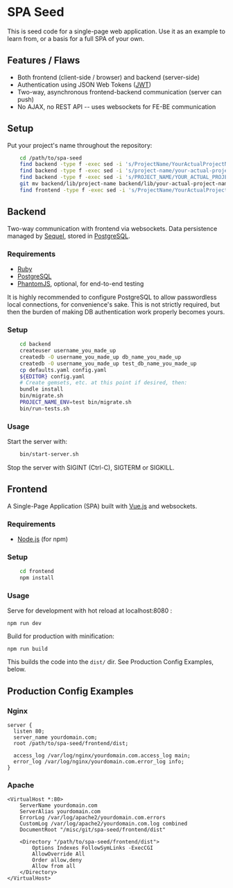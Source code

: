 # SPA Seed

This is seed code for a single-page web application.  Use it as an example to
learn from, or a basis for a full SPA of your own.

## Features / Flaws

* Both frontend (client-side / browser) and backend (server-side)
* Authentication using JSON Web Tokens ([JWT](http://jwt.io/))
* Two-way, asynchronous frontend-backend communication (server can push)
* No AJAX, no REST API -- uses websockets for FE-BE communication

## Setup

Put your project's name throughout the repository:

``` bash
    cd /path/to/spa-seed
    find backend -type f -exec sed -i 's/ProjectName/YourActualProjectName/g' {} +
    find backend -type f -exec sed -i 's/project-name/your-actual-project-name/g' {} +
    find backend -type f -exec sed -i 's/PROJECT_NAME/YOUR_ACTUAL_PROJECT_NAME/g' {} +
    git mv backend/lib/project-name backend/lib/your-actual-project-name
    find frontend -type f -exec sed -i 's/ProjectName/YourActualProjectName/g' {} +
```

## Backend

Two-way communication with frontend via websockets.
Data persistence managed by [Sequel](http://sequel.jeremyevans.net/), stored in
[PostgreSQL](http://www.postgresql.org/).

### Requirements

* [Ruby](https://www.ruby-lang.org/)
* [PostgreSQL](http://www.postgresql.org/)
* [PhantomJS](http://phantomjs.org/), optional, for end-to-end testing

It is highly recommended to configure PostgreSQL to allow passwordless local
connections, for convenience's sake.  This is not strictly required, but then
the burden of making DB authentication work properly becomes yours.

### Setup

``` bash
    cd backend
    createuser username_you_made_up
    createdb -O username_you_made_up db_name_you_made_up
    createdb -O username_you_made_up test_db_name_you_made_up
    cp defaults.yaml config.yaml
    ${EDITOR} config.yaml
    # Create gemsets, etc. at this point if desired, then:
    bundle install
    bin/migrate.sh
    PROJECT_NAME_ENV=test bin/migrate.sh
    bin/run-tests.sh
```

### Usage

Start the server with:

``` bash
    bin/start-server.sh
```

Stop the server with SIGINT (Ctrl-C), SIGTERM or SIGKILL.

## Frontend

A Single-Page Application (SPA) built with [Vue.js](http://vuejs.org/) and
websockets.

### Requirements

* [Node.js](https://nodejs.org/) (for npm)

### Setup

``` bash
    cd frontend
    npm install
```

### Usage

Serve for development with hot reload at localhost:8080 :

    npm run dev

Build for production with minification:

    npm run build

This builds the code into the `dist/` dir.  See Production Config Examples,
below.

## Production Config Examples

### Nginx

    server {
      listen 80;
      server_name yourdomain.com;
      root /path/to/spa-seed/frontend/dist;

      access_log /var/log/nginx/yourdomain.com.access_log main;
      error_log /var/log/nginx/yourdomain.com.error_log info;
    }

### Apache

    <VirtualHost *:80>
        ServerName yourdomain.com
        ServerAlias yourdomain.com
        ErrorLog /var/log/apache2/yourdomain.com.errors
        CustomLog /var/log/apache2/yourdomain.com.log combined
        DocumentRoot "/misc/git/spa-seed/frontend/dist"

        <Directory "/path/to/spa-seed/frontend/dist">
            Options Indexes FollowSymLinks -ExecCGI
            AllowOverride All
            Order allow,deny
            Allow from all
        </Directory>
    </VirtualHost>
